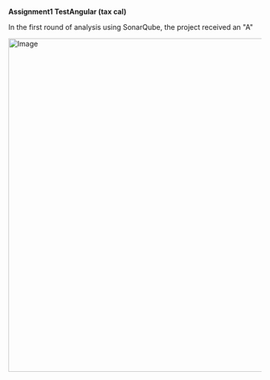 **Assignment1 TestAngular (tax cal)**

In the first round of analysis using SonarQube, the project received an "A"

<img width="1210" height="664" alt="Image" src="https://github.com/user-attachments/assets/9308bb51-8516-4ade-bf31-715844142ef8" />
